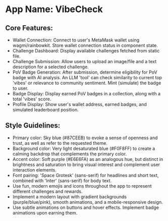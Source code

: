 # **App Name**: VibeCheck

## Core Features:

- Wallet Connection: Connect to user's MetaMask wallet using wagmi/rainbowkit. Store wallet connection status in component state.
- Challenge Dashboard: Display available challenges fetched from static file.
- Challenge Submission: Allow users to upload an image/file and a text description for a selected challenge.
- PoV Badge Generation: After submission, determine eligibility for PoV badge with AI analysis. An LLM 'tool' can check similarity to current top 'vibes' or relevance to community sentiment. Mint (simulate) the badge to user.
- Badge Display: Display earned PoV badges in a collection, along with a total 'vibes' score.
- Profile Display: Show user's wallet address, earned badges, and simulated leaderboard position.

## Style Guidelines:

- Primary color: Sky blue (#87CEEB) to evoke a sense of openness and trust, as well as refer to the requested theme.
- Background color: Very light desaturated blue (#F0F8FF) to create a calming backdrop that complements the primary color.
- Accent color: Soft purple (#E6E6FA) as an analogous hue, but distinct in brightness and saturation to bring visual interest and complement user interaction elements.
- Font pairing: 'Space Grotesk' (sans-serif) for headlines and short text, combined with 'Inter' (sans-serif) for body text.
- Use fun, modern emojis and icons throughout the app to represent different challenges and rewards.
- Implement a modern layout with gradient backgrounds (purple/blue/pink), smooth animations, and a mobile-responsive design.
- Use subtle animations on buttons and hover effects. Implement badge animations upon earning them.